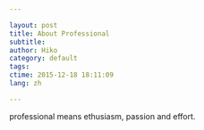 ```yaml
---

layout: post  
title: About Professional  
subtitle:   
author: Hiko  
category: default  
tags:   
ctime: 2015-12-18 18:11:09  
lang: zh  

---
```


professional means ethusiasm, passion and effort.
